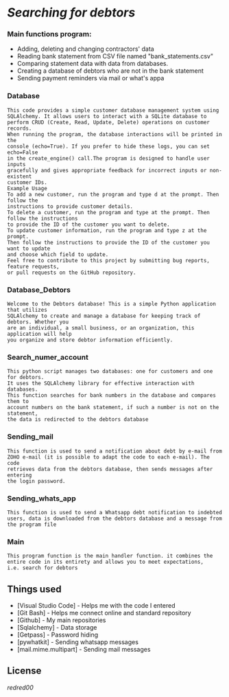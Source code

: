 # _Searching for debtors_

### Main functions program:
- Adding, deleting and changing contractors' data
- Reading bank statement from CSV file named "bank_statements.csv"
- Comparing statement data with data from databases.
- Creating a database of debtors who are not in the bank statement
- Sending payment reminders via mail or what's appa

### Database 

    This code provides a simple customer database management system using 
    SQLAlchemy. It allows users to interact with a SQLite database to 
    perform CRUD (Create, Read, Update, Delete) operations on customer records.
    When running the program, the database interactions will be printed in the
    console (echo=True). If you prefer to hide these logs, you can set echo=False 
    in the create_engine() call.The program is designed to handle user inputs
    gracefully and gives appropriate feedback for incorrect inputs or non-existent
    customer IDs.
    Example Usage
    To add a new customer, run the program and type d at the prompt. Then follow the
    instructions to provide customer details.
    To delete a customer, run the program and type at the prompt. Then follow the instructions
    to provide the ID of the customer you want to delete.
    To update customer information, run the program and type z at the prompt.
    Then follow the instructions to provide the ID of the customer you want to update
    and choose which field to update.
    Feel free to contribute to this project by submitting bug reports, feature requests,
    or pull requests on the GitHub repository.


### Database_Debtors
   
    Welcome to the Debtors database! This is a simple Python application that utilizes 
    SQLAlchemy to create and manage a database for keeping track of debtors. Whether you
    are an individual, a small business, or an organization, this application will help 
    you organize and store debtor information efficiently.

### Search_numer_account

    This python script manages two databases: one for customers and one for debtors. 
    It uses the SQLAlchemy library for effective interaction with databases. 
    This function searches for bank numbers in the database and compares them to 
    account numbers on the bank statement, if such a number is not on the statement, 
    the data is redirected to the debtors database

### Sending_mail

    This function is used to send a notification about debt by e-mail from
    ZOHO e-mail (it is possible to adapt the code to each e-mail). The code
    retrieves data from the debtors database, then sends messages after entering 
    the login password.

### Sending_whats_app

    This function is used to send a Whatsapp debt notification to indebted
    users, data is downloaded from the debtors database and a message from
    the program file
### Main 
    This program function is the main handler function. it combines the 
    entire code in its entirety and allows you to meet expectations, 
    i.e. search for debtors
## Things used

- [Visual Studio Code] - Helps me with the code I entered
- [Git Bash] - Helps me connect online and standard repository
- [Github] - My main repositories
- [Sqlalchemy] - Data storage
- [Getpass] - Password hiding
- [pywhatkit] - Sending whatsapp messages
- [mail.mime.multipart] - Sending mail messages

## License 

_redred00_   


